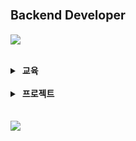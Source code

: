 <h1>
    <sup><sup>Backend Developer</sup> </sup>
</h1>

<p align="left">
    <a href="https://maengjun.tistory.com/" target="_blank">
      <img src="https://img.shields.io/badge/Blog-000000?style=flat-square&logo=tistory" />
    </a>
</p>

<br/>

<details>

<summary>&nbsp;<b>교육</b></summary>
<br />

<li> 내일배움캠프 프론트엔드 <sub>(2022.10 ~ 2023.03)</sub></li>
<li> 제로베이스 백엔드 <sub>(2023.08 ~ )</sub></li>

</details>

<br/>

<details>

<summary>&nbsp;<b>프로젝트</b></summary>
<br />
<b>팀 프로젝트</b>
<li><a href="https://github.com/chorongs/B_8group">Vinabro</a> <sub>(2022.11)</sub></li>
<li><a href="https://github.com/dwg787/6candoit">6candoit</a> <sub>(2022.12.22 ~ 2022.12.27)</sub></li>
<li><a href="https://github.com/yujleee/intermission">Intermission</a> <sub>(2023.01.06 ~ 2023.01.13)</sub></li>




<br />

<b>개인 프로젝트</b>

<li><a href="https://github.com/chorongs/sun-goseong">sun-goseong</a> <sub>(2023.02 ~ 04)</sub></li>


</details>

<br />


<br />

<img src="https://github-readme-stats.vercel.app/api?username=chorongs&show_icons=true&theme=dark" />
